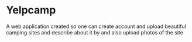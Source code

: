 # Yelpcamp
A web application created so one can create account and upload beautiful camping sites and describe about it by and also upload photos of the site
